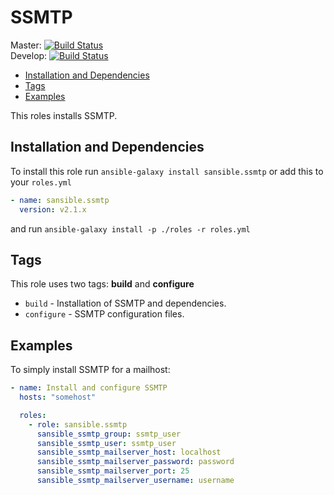 # SSMTP

Master: [![Build Status](https://travis-ci.org/sansible/ssmtp.svg?branch=master)](https://travis-ci.org/sansible/ssmtp)  
Develop: [![Build Status](https://travis-ci.org/sansible/ssmtp.svg?branch=develop)](https://travis-ci.org/sansible/ssmtp)

* [Installation and Dependencies](#installation-and-dependencies)
* [Tags](#tags)
* [Examples](#examples)

This roles installs SSMTP.


## Installation and Dependencies

To install this role run `ansible-galaxy install sansible.ssmtp`
or add this to your `roles.yml`

```YAML
- name: sansible.ssmtp
  version: v2.1.x
```

and run `ansible-galaxy install -p ./roles -r roles.yml`


## Tags

This role uses two tags: **build** and **configure**

* `build` - Installation of SSMTP and dependencies.
* `configure` - SSMTP configuration files.


## Examples

To simply install SSMTP for a mailhost:

```YAML
- name: Install and configure SSMTP
  hosts: "somehost"

  roles:
    - role: sansible.ssmtp
      sansible_ssmtp_group: ssmtp_user
      sansible_ssmtp_user: ssmtp_user
      sansible_ssmtp_mailserver_host: localhost
      sansible_ssmtp_mailserver_password: password
      sansible_ssmtp_mailserver_port: 25
      sansible_ssmtp_mailserver_username: username
```
